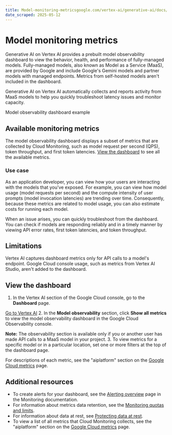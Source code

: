 ```yaml
---
title: Model-monitoring-metricsgoogle.com/vertex-ai/generative-ai/docs/learn/model-observability#available_monitoring_metrics
date_scraped: 2025-05-12
---
```


# Model monitoring metrics 

Generative AI on Vertex AI provides a prebuilt model observability dashboard to
view the behavior, health, and performance of fully-managed models.
Fully-managed models, also known as Model as a Service (MaaS), are provided by
Google and include Google's Gemini models and partner
models with managed endpoints. Metrics from self-hosted models aren't included
in the dashboard.

Generative AI on Vertex AI automatically collects and reports activity from MaaS
models to help you quickly troubleshoot latency issues and monitor capacity.

Model observability dashboard example

## Available monitoring metrics

The model observability dashboard displays a subset of metrics that are
collected by Cloud Monitoring, such as model request per second (QPS), token
throughput, and first token latencies. [View the dashboard](#view) to see all
the available metrics.

### Use case

As an application developer, you can view how your users are interacting with
the models that you've exposed. For example, you can view how model usage (model
requests per second) and the compute intensity of user prompts (model invocation
latencies) are trending over time. Consequently, because these metrics are
related to model usage, you can also estimate costs for running each model.

When an issue arises, you can quickly troubleshoot from the dashboard. You can
check if models are responding reliably and in a timely manner by viewing API
error rates, first token latencies, and token throughput.

## Limitations

Vertex AI captures dashboard metrics only for API calls to a
model's endpoint. Google Cloud console usage, such as metrics from
Vertex AI Studio, aren't added to the dashboard.

## View the dashboard

1. In the Vertex AI section of the Google Cloud console, go to the
 **Dashboard** page.

 [Go to Vertex AI](https://console.cloud.google.com/vertex-ai/)
2. In the **Model observability** section, click **Show all metrics** to view
 the model observability dashboard in the Google Cloud Observability console.

 **Note:** The observability section is available only if you or another user has
 made API calls to a MaaS model in your project.
3. To view metrics for a specific model or in a particular location, set one or
 more filters at the top of the dashboard page.

 For descriptions of each metric, see the "aiplatform" section on the
 [Google Cloud metrics](/monitoring/api/metrics_gcp#gcp-aiplatform) page.

## Additional resources

- To create alerts for your dashboard, see the [Alerting overview](/monitoring/alerts)
 page in the Monitoring documentation.
- For information about metrics data retention, see the
 [Monitoring quotas and limits](/monitoring/quotas#data_retention_policy).
- For information about data at rest, see [Protecting data at rest](/monitoring/compliance/data-at-rest).
- To view a list of all metrics that Cloud Monitoring collects, see the
 "aiplatform" section on the [Google Cloud metrics](/monitoring/api/metrics_gcp#gcp-aiplatform) page.